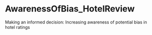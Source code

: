 # AwarenessOfBias_HotelReview
Making an informed decision: Increasing awareness of potential bias in hotel ratings
